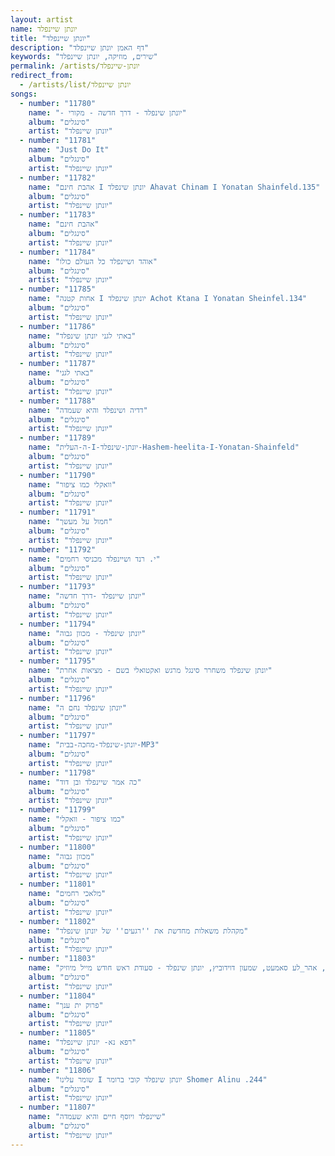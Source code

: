 ```yaml
---
layout: artist
name: יונתן שיינפלד
title: "יונתן שיינפלד"
description: "דף האמן יונתן שיינפלד"
keywords: "שירים, מוזיקה, יונתן שיינפלד"
permalink: /artists/יונתן-שיינפלד
redirect_from:
  - /artists/list/יונתן שיינפלד
songs:
  - number: "11780"
    name: "- יונתן שינפלד - דרך חדשה - מקורי"
    album: "סינגלים"
    artist: "יונתן שיינפלד"
  - number: "11781"
    name: "Just Do It"
    album: "סינגלים"
    artist: "יונתן שיינפלד"
  - number: "11782"
    name: "אהבת חינם I יונתן שינפלד Ahavat Chinam I Yonatan Shainfeld.135"
    album: "סינגלים"
    artist: "יונתן שיינפלד"
  - number: "11783"
    name: "אהבת חינם"
    album: "סינגלים"
    artist: "יונתן שיינפלד"
  - number: "11784"
    name: "אוהד ושיינפלד כל העולם כולו"
    album: "סינגלים"
    artist: "יונתן שיינפלד"
  - number: "11785"
    name: "אחות קטנה I יונתן שינפלד Achot Ktana I Yonatan Sheinfel.134"
    album: "סינגלים"
    artist: "יונתן שיינפלד"
  - number: "11786"
    name: "באתי לגני יונתן שינפלד"
    album: "סינגלים"
    artist: "יונתן שיינפלד"
  - number: "11787"
    name: "באתי לגני"
    album: "סינגלים"
    artist: "יונתן שיינפלד"
  - number: "11788"
    name: "דדיה ושינפלד והיא שעמדה"
    album: "סינגלים"
    artist: "יונתן שיינפלד"
  - number: "11789"
    name: "ה-העלית-I-יונתן-שינפלד-Hashem-heelita-I-Yonatan-Shainfeld"
    album: "סינגלים"
    artist: "יונתן שיינפלד"
  - number: "11790"
    name: "וואקלי כמו ציפור"
    album: "סינגלים"
    artist: "יונתן שיינפלד"
  - number: "11791"
    name: "חמול על מעשך"
    album: "סינגלים"
    artist: "יונתן שיינפלד"
  - number: "11792"
    name: "י. רנד ושיינפלד מכניסי רחמים"
    album: "סינגלים"
    artist: "יונתן שיינפלד"
  - number: "11793"
    name: "יונתן שיינפלד -דרך חדשה"
    album: "סינגלים"
    artist: "יונתן שיינפלד"
  - number: "11794"
    name: "יונתן שינפלד - מכוון גבוה"
    album: "סינגלים"
    artist: "יונתן שיינפלד"
  - number: "11795"
    name: "יונתן שינפלד משחרר סינגל מרגש ואקטואלי בשם - מציאות אחרת"
    album: "סינגלים"
    artist: "יונתן שיינפלד"
  - number: "11796"
    name: "יונתן שינפלד נחם ה"
    album: "סינגלים"
    artist: "יונתן שיינפלד"
  - number: "11797"
    name: "יונתן-שינפלד-מחכה-בבית-MP3"
    album: "סינגלים"
    artist: "יונתן שיינפלד"
  - number: "11798"
    name: "כה אמר שיינפלד ובן דוד"
    album: "סינגלים"
    artist: "יונתן שיינפלד"
  - number: "11799"
    name: "כמו ציפור - וואקלי"
    album: "סינגלים"
    artist: "יונתן שיינפלד"
  - number: "11800"
    name: "מכוון גבוה"
    album: "סינגלים"
    artist: "יונתן שיינפלד"
  - number: "11801"
    name: "מלאכי רחמים"
    album: "סינגלים"
    artist: "יונתן שיינפלד"
  - number: "11802"
    name: "מקהלת משאלות מחדשת את ''רגעים'' של יונתן שינפלד"
    album: "סינגלים"
    artist: "יונתן שיינפלד"
  - number: "11803"
    name: "עקיבא גרומן, אהר_לע סאמעט, שמעון דוידוביץ, יונתן שינפלד - סעודת ראש חודש מייל מיוזיק"
    album: "סינגלים"
    artist: "יונתן שיינפלד"
  - number: "11804"
    name: "פרוק ית ענך"
    album: "סינגלים"
    artist: "יונתן שיינפלד"
  - number: "11805"
    name: "רפא נא- יונתן שיינפלד"
    album: "סינגלים"
    artist: "יונתן שיינפלד"
  - number: "11806"
    name: "שומר עלינו I יונתן שינפלד קובי ברומר Shomer Alinu .244"
    album: "סינגלים"
    artist: "יונתן שיינפלד"
  - number: "11807"
    name: "שיינפלד ויוסף חיים והיא שעמדה"
    album: "סינגלים"
    artist: "יונתן שיינפלד"
---
```

